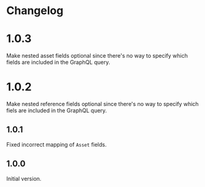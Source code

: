 # Changelog

# 1.0.3

Make nested asset fields optional since there's no way to specify which fields are included in the GraphQL query.

# 1.0.2

Make nested reference fields optional since there's no way to specify which fiels are included in the GraphQL query.

## 1.0.1

Fixed incorrect mapping of `Asset` fields.

## 1.0.0

Initial version.
